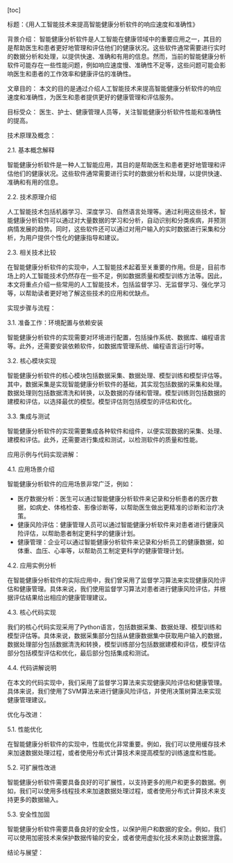 
[toc]                    
                
                
标题：《用人工智能技术来提高智能健康分析软件的响应速度和准确性》

背景介绍：
智能健康分析软件是人工智能在健康领域中的重要应用之一，其目的是帮助医生和患者更好地管理和评估他们的健康状况。这些软件通常需要进行实时的数据分析和处理，以提供快速、准确和有用的信息。然而，当前的智能健康分析软件可能存在一些性能问题，例如响应速度慢、准确性不足等，这些问题可能会影响医生和患者的工作效率和健康评估的准确性。

文章目的：
本文的目的是通过介绍人工智能技术来提高智能健康分析软件的响应速度和准确性，为医生和患者提供更好的健康管理和评估服务。

目标受众：
医生、护士、健康管理人员等，关注智能健康分析软件性能和准确性的提高。

技术原理及概念：

2.1. 基本概念解释

智能健康分析软件是一种人工智能应用，其目的是帮助医生和患者更好地管理和评估他们的健康状况。这些软件通常需要进行实时的数据分析和处理，以提供快速、准确和有用的信息。

2.2. 技术原理介绍

人工智能技术包括机器学习、深度学习、自然语言处理等。通过利用这些技术，智能健康分析软件可以通过对大量数据的学习和分析，自动识别和分类疾病，并预测病情发展的趋势。同时，这些软件还可以通过对用户输入的实时数据进行采集和分析，为用户提供个性化的健康指导和建议。

2.3. 相关技术比较

在智能健康分析软件的实现中，人工智能技术起着至关重要的作用。但是，目前市场上的人工智能技术仍然存在一些不足，例如数据质量和模型训练方法等。因此，本文将重点介绍一些常用的人工智能技术，包括监督学习、无监督学习、强化学习等，以帮助读者更好地了解这些技术的应用和优缺点。

实现步骤与流程：

3.1. 准备工作：环境配置与依赖安装

智能健康分析软件的实现需要对环境进行配置，包括操作系统、数据库、编程语言等。此外，还需要安装依赖软件，如数据库管理系统、编程语言运行时等。

3.2. 核心模块实现

智能健康分析软件的核心模块包括数据采集、数据处理、模型训练和模型评估等。其中，数据采集是实现智能健康分析软件的基础，其实现包括数据的采集和处理。数据处理则包括数据清洗和转换，以及数据的存储和管理。模型训练则包括数据的建模和评估，以选择最优的模型。模型评估则包括模型的评估和优化。

3.3. 集成与测试

智能健康分析软件的实现需要集成各种软件和组件，以便实现数据的采集、处理、建模和评估。此外，还需要进行集成和测试，以检测软件的质量和性能。

应用示例与代码实现讲解：

4.1. 应用场景介绍

智能健康分析软件的应用场景非常广泛，例如：

- 医疗数据分析：医生可以通过智能健康分析软件来记录和分析患者的医疗数据，如病史、体格检查、影像诊断等，以帮助医生做出更精准的诊断和治疗决策。
- 健康风险评估：健康管理人员可以通过智能健康分析软件来对患者进行健康风险评估，以帮助患者制定更科学的健康计划。
- 健康管理：企业可以通过智能健康分析软件来记录和分析员工的健康数据，如体重、血压、心率等，以帮助员工制定更科学的健康管理计划。

4.2. 应用实例分析

在智能健康分析软件的实际应用中，我们曾采用了监督学习算法来实现健康风险评估和健康管理。具体来说，我们使用监督学习算法对患者进行健康风险评估，并根据评估结果给出相应的健康管理建议。

4.3. 核心代码实现

我们的核心代码实现采用了Python语言，包括数据采集、数据处理、模型训练和模型评估等。具体来说，数据采集部分包括从健康数据集中获取用户输入的数据，数据处理部分包括数据清洗和转换，模型训练部分包括数据建模和评估，模型评估部分包括模型评估和优化，最后部分包括集成和测试。

4.4. 代码讲解说明

在本文的代码实现中，我们采用了监督学习算法来实现健康风险评估和健康管理。具体来说，我们使用了SVM算法来进行健康风险评估，并使用决策树算法来实现健康管理建议。

优化与改进：

5.1. 性能优化

在智能健康分析软件的实现中，性能优化非常重要。例如，我们可以使用缓存技术来加速数据处理过程，或者使用分布式计算技术来提高模型的训练速度和性能。

5.2. 可扩展性改进

智能健康分析软件需要具备良好的可扩展性，以支持更多的用户和更多的数据。例如，我们可以使用多线程技术来加速数据处理过程，或者使用分布式计算技术来支持更多的数据输入。

5.3. 安全性加固

智能健康分析软件需要具备良好的安全性，以保护用户和数据的安全。例如，我们可以使用加密技术来保护数据传输的安全，或者使用虚拟化技术来防止数据泄露。

结论与展望：

